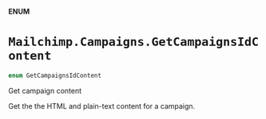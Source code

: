 **ENUM**

# `Mailchimp.Campaigns.GetCampaignsIdContent`

```swift
enum GetCampaignsIdContent
```

Get campaign content

Get the the HTML and plain-text content for a campaign.
